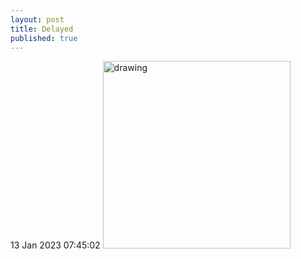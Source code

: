 ```yaml
---
layout: post
title: Delayed
published: true
---
```

13 Jan 2023 07:45:02
<img src="https://drive.google.com/uc?export=view&id=" alt="drawing" width="300"/>
